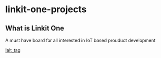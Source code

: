 # linkit-one-projects


## What is Linkit One 

A must have board for all interested in IoT based prouduct development
 
 

 [!alt_tag](https://cloud.githubusercontent.com/assets/17951883/24439263/cc03974a-146a-11e7-85a1-92880522ed73.jpg)
  
  
